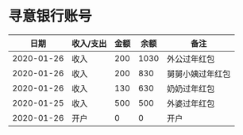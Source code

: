 <!---
markmeta_author: wongoo
markmeta_date: 2019-12-29
markmeta_title: 寻意银行账号
markmeta_categories: 记录
markmeta_tags: 寻意,习惯
-->

# 寻意银行账号

| 日期 | 收入/支出 | 金额 | 余额 | 备注
| ---------- | ---- | --- | ---- | ---------- |
| 2020-01-26 | 收入 | 200  | 1030   | 外公过年红包
| 2020-01-26 | 收入 | 200  | 830   | 舅舅小姨过年红包
| 2020-01-26 | 收入 | 130  | 630   | 奶奶过年红包
| 2020-01-25 | 收入 | 500  | 500   | 外婆过年红包
| 2020-01-26 | 开户 | 0   | 0    | 开户

